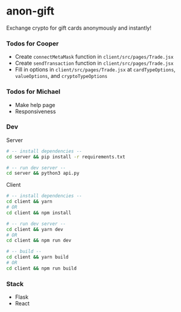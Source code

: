 # anon-gift

Exchange crypto for gift cards anonymously and instantly!

### Todos for Cooper

-   Create `connectMetaMask` function in `client/src/pages/Trade.jsx`
-   Create `sendTransaction` function in `client/src/pages/Trade.jsx`
-   Fill in options in `client/src/pages/Trade.jsx` at `cardTypeOptions`, `valueOptions`, and `cryptoTypeOptions`

### Todos for Michael

-   Make help page
-   Responsiveness

### Dev

Server

```bash
# -- install dependencies --
cd server && pip install -r requirements.txt

# -- run dev server --
cd server && python3 api.py
```

Client

```bash
# -- install dependencies --
cd client && yarn
# OR
cd client && npm install

# -- run dev server --
cd client && yarn dev
# OR
cd client && npm run dev

# -- build --
cd client && yarn build
# OR
cd client && npm run build
```

### Stack

-   Flask
-   React
